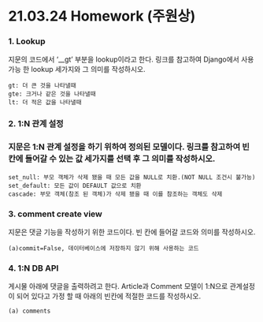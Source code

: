 # 21.03.24 Homework (주원상)

### 1. Lookup

지문의 코드에서 ‘__gt’ 부분을 lookup이라고 한다. 링크를 참고하여 Django에서 사용 가능 한 lookup 세가지와 그 의미를 작성하시오.

```
gt: 더 큰 것을 나타낼때
gte: 크거나 같은 것을 나타낼때 
lt: 더 적은 값을 나타낼때
```





### 2. 1:N 관계 설정

### 지문은 1:N 관계 설정을 하기 위하여 정의된 모델이다. 링크를 참고하여 빈 칸에 들어갈 수 있는 값 세가지를 선택 후 그 의미를 작성하시오.

```
set_null: 부모 객체가 삭제 됐을 때 모든 값을 NULL로 치환.(NOT NULL 조건시 불가능)
set_default: 모든 값이 DEFAULT 값으로 치환
cascade: 부모 객체(참조 된 객체)가 삭제 됐을 때 이를 참조하는 객체도 삭제
```



### 3. comment create view

지문은 댓글 기능을 작성하기 위한 코드이다. 빈 칸에 들어갈 코드와 의미를 작성하시오.

```
(a)commit=False, 데이터베이스에 저장하지 않기 위해 사용하는 코드
```

### 4. 1:N DB API

게시물 아래에 댓글을 출력하려고 한다. Article과 Comment 모델이 1:N으로 관계설정 이 되어 있다고 가정 할 때 아래의 빈칸에 적절한 코드를 작성하시오.

```
(a) comments
```

